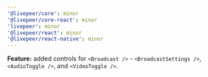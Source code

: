 ```yaml
---
'@livepeer/core': minor
'@livepeer/core-react': minor
'livepeer': minor
'@livepeer/react': minor
'@livepeer/react-native': minor
---
```


**Feature:** added controls for `<Broadcast />` - `<BroadcastSettings />`, `<AudioToggle />`, and `<VideoToggle />`.

